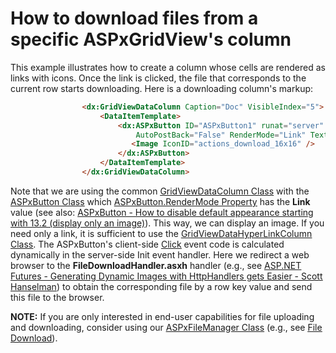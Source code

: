 # How to download files from a specific ASPxGridView's column


<p>This example illustrates how to create a column whose cells are rendered as links with icons. Once the link is clicked, the file that corresponds to the current row starts downloading. Here is a downloading column's markup:<br />
</p>

```aspx
                <dx:GridViewDataColumn Caption="Doc" VisibleIndex="5">
                    <DataItemTemplate>
                        <dx:ASPxButton ID="ASPxButton1" runat="server" OnInit="ASPxButton1_Init" 
                            AutoPostBack="False" RenderMode="Link" Text="Download">
                           <Image IconID="actions_download_16x16" />
                        </dx:ASPxButton>
                    </DataItemTemplate>
                </dx:GridViewDataColumn>

```

<p>Note that we are using the common <a href="http://documentation.devexpress.com/#AspNet/clsDevExpressWebASPxGridViewGridViewDataColumntopic"><u>GridViewDataColumn Class</u></a> with the <a href="http://documentation.devexpress.com/#AspNet/clsDevExpressWebASPxEditorsASPxButtontopic"><u>ASPxButton Class</u></a> which <a href="http://documentation.devexpress.com/#AspNet/DevExpressWebASPxEditorsASPxButton_RenderModetopic"><u>ASPxButton.RenderMode Property</u></a> has the <strong>Link</strong> value (see also: <a href="https://www.devexpress.com/Support/Center/p/KA18872">ASPxButton - How to disable default appearance starting with 13.2 (display only an image)</a>). This way, we can display an image. If you need only a link, it is sufficient to use the <a href="http://documentation.devexpress.com/#AspNet/clsDevExpressWebASPxGridViewGridViewDataHyperLinkColumntopic"><u>GridViewDataHyperLinkColumn Class</u></a>. The ASPxButton's client-side <a href="http://documentation.devexpress.com/#AspNet/DevExpressWebASPxEditorsScriptsASPxClientButton_Clicktopic"><u>Click</u></a> event code is calculated dynamically in the server-side Init event handler. Here we redirect a web browser to the <strong>FileDownloadHandler.asxh</strong> handler (e.g., see <a href="http://www.hanselman.com/blog/ASPNETFuturesGeneratingDynamicImagesWithHttpHandlersGetsEasier.aspx"><u>ASP.NET Futures - Generating Dynamic Images with HttpHandlers gets Easier - Scott Hanselman</u></a>) to obtain the corresponding file by a row key value and send this file to the browser.</p><p><strong>NOTE:</strong> If you are only interested in end-user capabilities for file uploading and downloading, consider using our <a href="http://documentation.devexpress.com/#AspNet/clsDevExpressWebASPxFileManagerASPxFileManagertopic"><u>ASPxFileManager Class</u></a> (e.g., see <a href="http://documentation.devexpress.com/#AspNet/CustomDocument9837"><u>File Download</u></a>).</p>

<br/>


